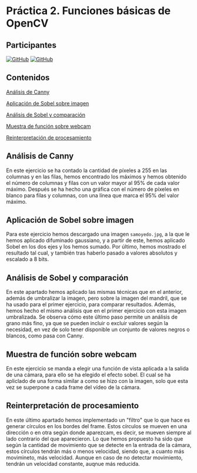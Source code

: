 # Práctica 2. Funciones básicas de OpenCV

## Participantes

[![GitHub](https://img.shields.io/badge/Alejandro-Ortega_González-blue)](https://github.com/AlejandroOrtegaG)
[![GitHub](https://img.shields.io/badge/Joaquín-Villamonte_Pereira-purple)](https://github.com/jqvp)

## Contenidos

[Análisis de Canny](#análisis-de-canny)

[Aplicación de Sobel sobre imagen](#aplicación-de-sobel-sobre-imagen)

[Análisis de Sobel y comparación](#análisis-de-sobel-y-comparación)

[Muestra de función sobre webcam](#muestra-de-función-sobre-webcam)

[Reinterpretación de procesamiento](#reinterpretación-de-procesamiento)

## Análisis de Canny
En este ejercicio se ha contado la cantidad de píxeles a 255 en las columnas y en las filas, hemos encontrado los máximos y hemos obtenido el número de columnas y filas con un valor mayor al 95% de cada valor máximo. Después se ha hecho una gráfica con el número de píxeles en blanco para filas y columnas, con una línea que marca el 95% del valor máximo.

## Aplicación de Sobel sobre imagen
Para este ejercicio hemos descargado una imagen `samoyedo.jpg`, a la que le hemos aplicado difuminado gaussiano, y a partir de este, hemos aplicado Sobel en los dos ejes y los hemos sumado. Por último, hemos mostrado el resultado tal cual, y también tras haberlo pasado a valores absolutos y escalado a 8 bits.

## Análisis de Sobel y comparación
En este apartado hemos aplicado las mismas técnicas que en el anterior, además de umbralizar la imagen, pero sobre la imagen del mandril, que se ha usado para el primer ejercicio, para comparar resultados. Además, hemos hecho el mismo análisis que en el primer ejercicio con esta imagen umbralizada. Se observa cómo este último paso permite un análisis de grano más fino, ya que se pueden incluir o excluir valores según la necesidad, en vez de solo tener disponible un conjunto de valores negros o blancos, como pasa con Canny.

## Muestra de función sobre webcam
En este ejercicio se manda a elegir una función de vista aplicada a la salida de una cámara, para ello se ha elegido el efecto sobel. El cual se ha apliclado de una forma similar a como se hizo con la imagen, solo que esta vez se superpone a cada frame del vídeo de la cámara.

## Reinterpretación de procesamiento
En este último apartado hemos implementado un "filtro" que lo que hace es generar círculos en los bordes del frame. Estos círculos se mueven en una dirección o en otra según donde aparezcam, es decir, se mueven siempre al lado contrario del que aparecieron. Lo que hemos propuesto ha sido que según la cantidad de movimiento que se detecte en la entrada de la cámara, estos círculos tendrán más o menos velocidad, siendo que, a cuanto más movimineto, más velocidad. Aunque en caso de no detectar movimiento, tendrán un velocidad constante, auqnue más reducida.